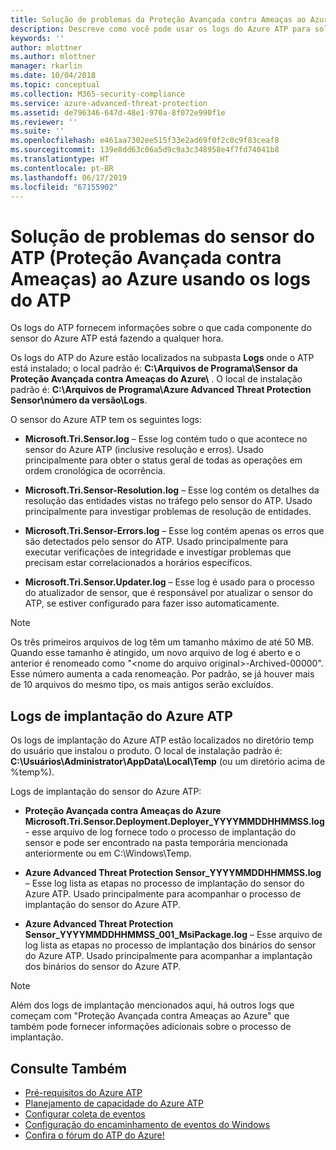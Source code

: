 ```yaml
---
title: Solução de problemas da Proteção Avançada contra Ameaças ao Azure usando os logs | Microsoft Docs
description: Descreve como você pode usar os logs do Azure ATP para solucionar problemas
keywords: ''
author: mlottner
ms.author: mlottner
manager: rkarlin
ms.date: 10/04/2018
ms.topic: conceptual
ms.collection: M365-security-compliance
ms.service: azure-advanced-threat-protection
ms.assetid: de796346-647d-48e1-970a-8f072e990f1e
ms.reviewer: ''
ms.suite: ''
ms.openlocfilehash: e461aa7302ee515f33e2ad69f0f2c0c9f83ceaf8
ms.sourcegitcommit: 139e8dd63c06a5d9c9a3c348958e4f7fd74041b8
ms.translationtype: HT
ms.contentlocale: pt-BR
ms.lasthandoff: 06/17/2019
ms.locfileid: "67155902"
---
```

# <a name="troubleshooting-azure-advanced-threat-protection-atp-sensor-using-the-atp-logs"></a>Solução de problemas do sensor do ATP (Proteção Avançada contra Ameaças) ao Azure usando os logs do ATP
Os logs do ATP fornecem informações sobre o que cada componente do sensor do Azure ATP está fazendo a qualquer hora.


Os logs do ATP do Azure estão localizados na subpasta **Logs** onde o ATP está instalado; o local padrão é: **C:\Arquivos de Programa\Sensor da Proteção Avançada contra Ameaças do Azure\\** . O local de instalação padrão é: **C:\Arquivos de Programa\Azure Advanced Threat Protection Sensor\número da versão\Logs**.

O sensor do Azure ATP tem os seguintes logs:

-   **Microsoft.Tri.Sensor.log** – Esse log contém tudo o que acontece no sensor do Azure ATP (inclusive resolução e erros). Usado principalmente para obter o status geral de todas as operações em ordem cronológica de ocorrência.

-   **Microsoft.Tri.Sensor-Resolution.log** – Esse log contém os detalhes da resolução das entidades vistas no tráfego pelo sensor do ATP. Usado principalmente para investigar problemas de resolução de entidades.

-   **Microsoft.Tri.Sensor-Errors.log** – Esse log contém apenas os erros que são detectados pelo sensor do ATP. Usado principalmente para executar verificações de integridade e investigar problemas que precisam estar correlacionados a horários específicos.

-   **Microsoft.Tri.Sensor.Updater.log** – Esse log é usado para o processo do atualizador de sensor, que é responsável por atualizar o sensor do ATP, se estiver configurado para fazer isso automaticamente. 


> [!NOTE]
> Os três primeiros arquivos de log têm um tamanho máximo de até 50 MB. Quando esse tamanho é atingido, um novo arquivo de log é aberto e o anterior é renomeado como "&lt;nome do arquivo original&gt;-Archived-00000". Esse número aumenta a cada renomeação. Por padrão, se já houver mais de 10 arquivos do mesmo tipo, os mais antigos serão excluídos.

## <a name="azure-atp-deployment-logs"></a>Logs de implantação do Azure ATP
Os logs de implantação do Azure ATP estão localizados no diretório temp do usuário que instalou o produto. O local de instalação padrão é: **C:\Usuários\Administrator\AppData\Local\Temp** (ou um diretório acima de %temp%).

Logs de implantação do sensor do Azure ATP:

-  **Proteção Avançada contra Ameaças do Azure Microsoft.Tri.Sensor.Deployment.Deployer_YYYYMMDDHHMMSS.log** - esse arquivo de log fornece todo o processo de implantação do sensor e pode ser encontrado na pasta temporária mencionada anteriormente ou em C:\Windows\Temp. 

-   **Azure Advanced Threat Protection Sensor_YYYYMMDDHHMMSS.log** – Esse log lista as etapas no processo de implantação do sensor do Azure ATP. Usado principalmente para acompanhar o processo de implantação do sensor do Azure ATP.

-   **Azure Advanced Threat Protection Sensor_YYYYMMDDHHMMSS_001_MsiPackage.log** – Esse arquivo de log lista as etapas no processo de implantação dos binários do sensor do Azure ATP. Usado principalmente para acompanhar a implantação dos binários do sensor do Azure ATP.


> [!NOTE] 
> Além dos logs de implantação mencionados aqui, há outros logs que começam com "Proteção Avançada contra Ameaças ao Azure" que também pode fornecer informações adicionais sobre o processo de implantação.


## <a name="see-also"></a>Consulte Também
- [Pré-requisitos do Azure ATP](atp-prerequisites.md)
- [Planejamento de capacidade do Azure ATP](atp-capacity-planning.md)
- [Configurar coleta de eventos](configure-event-collection.md)
- [Configuração do encaminhamento de eventos do Windows](configure-event-forwarding.md)
- [Confira o fórum do ATP do Azure!](https://aka.ms/azureatpcommunity)
